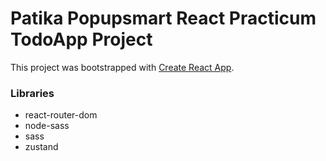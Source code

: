 # Patika Popupsmart React Practicum TodoApp Project

This project was bootstrapped with [Create React App](https://github.com/facebook/create-react-app).

### Libraries

- react-router-dom
- node-sass
- sass
- zustand
